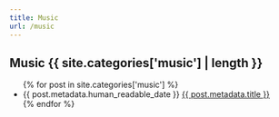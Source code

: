 ```yaml
---
title: Music
url: /music
---
```


<h2>Music <span class="badge">{{ site.categories['music'] | length }}</span></h2>

<ul>
  {% for post in site.categories['music'] %}
    <li>
      <span>{{ post.metadata.human_readable_date }}</span>
      <a href="{{ post.url }}">{{ post.metadata.title }}</a>
    </li>
  {% endfor %}
</ul>
